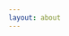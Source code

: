 ```yaml
---
layout: about
---
```

<!-- Calendly badge widget begin -->
<link href="https://calendly.com/assets/external/widget.css" rel="stylesheet">
<script src="https://calendly.com/assets/external/widget.js" type="text/javascript"></script>
<script type="text/javascript">Calendly.initBadgeWidget({url: 'https://calendly.com/aadesh', text: 'Schedule time with me', color: '#00a2ff', branding: false});</script>
<!-- Calendly badge widget end -->
